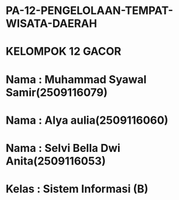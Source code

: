# PA-12-PENGELOLAAN-TEMPAT-WISATA-DAERAH
# KELOMPOK 12 GACOR
# Nama  : Muhammad Syawal Samir(2509116079)
# Nama  : Alya aulia(2509116060)
# Nama  : Selvi Bella Dwi Anita(2509116053)
# Kelas : Sistem Informasi (B)
